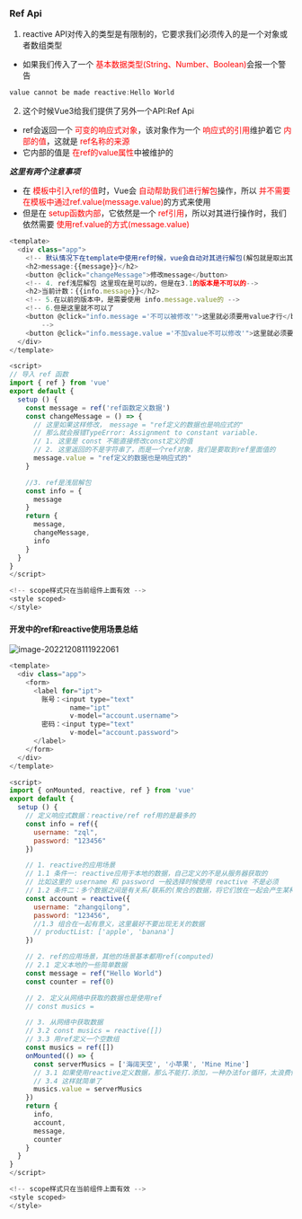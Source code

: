 ### Ref Api
1. reactive API对传入的类型是有限制的，它要求我们必须传入的是一个对象或者数组类型
- 如果我们传入了一个 <font color="red">基本数据类型(String、Number、Boolean)</font>会报一个警告
```javascript
value cannot be made reactive:Hello World
```
2. 这个时候Vue3给我们提供了另外一个API:Ref Api
- ref会返回一个 <font color="red">可变的响应式对象</font>，该对象作为一个 <font color="red">响应式的引用</font>维护着它 <font color="red">内部的值</font>，这就是 <font color="red">ref名称的来源</font>
- 它内部的值是 <font color="red">在ref的value属性</font>中被维护的

***这里有两个注意事项***
- 在 <font color="red">模板中引入ref的值</font>时，Vue会 <font color="red">自动帮助我们进行解包</font>操作，所以 <font color="red">并不需要在模板中通过ref.value(message.value)</font>的方式来使用
- 但是在 <font color="red">setup函数内部</font>，它依然是一个 <font color="red">ref引用</font>，所以对其进行操作时，我们依然需要 <font color="red">使用ref.value的方式(message.value)</font>
```javascript
<template>
  <div class="app">
    <!-- 默认情况下在template中使用ref时候，vue会自动对其进行解包(解包就是取出其中的value) -->
    <h2>message:{{message}}</h2>
    <button @click="changeMessage">修改message</button>
    <!-- 4. ref浅层解包 这里现在是可以的，但是在3.1的版本是不可以的-->
    <h2>当前计数：{{info.message}}</h2>
    <!-- 5.在以前的版本中，是需要使用 info.message.value的 -->
    <!-- 6.但是这里就不可以了 
    <button @click="info.message ='不可以被修改'">这里就必须要用value才行</button>
		-->
    <button @click="info.message.value ='不加value不可以修改'">这里就必须要用value才行</button>
  </div>
</template>

<script>
// 导入 ref 函数
import { ref } from 'vue'
export default {
  setup () {
    const message = ref('ref函数定义数据')
    const changeMessage = () => {
      // 这里如果这样修改， message = "ref定义的数据也是响应式的"
      // 那么就会报错TypeError: Assignment to constant variable.
      // 1. 这里是 const 不能直接修改const定义的值
      // 2. 这里返回的不是字符串了，而是一个ref对象，我们是要取到ref里面值的
      message.value = "ref定义的数据也是响应式的"
    }

    //3. ref是浅层解包
    const info = {
      message
    }
    return {
      message,
      changeMessage,
      info
    }
  }
}
</script>

<!-- scope样式只在当前组件上面有效 -->
<style scoped>
</style>
```
#### 开发中的ref和reactive使用场景总结

![image-20221208111922061](D:%5Cworkspace%5CQiLongZhang%5CVue%5CQ7Long%5CVue3%5C%E7%AC%94%E8%AE%B0%5C26_Composition%20API%5C02_ref%20API.assets%5Cimage-20221208111922061.png)

```javascript
<template>
  <div class="app">
    <form>
      <label for="ipt">
        账号：<input type="text"
               name="ipt"
               v-model="account.username">
        密码：<input type="text"
               v-model="account.password">
      </label>
    </form>
  </div>
</template>

<script>
import { onMounted, reactive, ref } from 'vue'
export default {
  setup () {
    // 定义响应式数据：reactive/ref ref用的是最多的
    const info = ref({
      username: "zql",
      password: "123456"
    })

    // 1. reactive的应用场景
    // 1.1 条件一: reactive应用于本地的数据，自己定义的不是从服务器获取的
    // 比如这里的 username 和 password 一般选择时候使用 reactive 不是必须
    // 1.2 条件二：多个数据之间是有关系/联系的(聚合的数据，将它们放在一起会产生某种意义)
    const account = reactive({
      username: "zhangqilong",
      password: "123456",
      //1.3 组合在一起有意义，这里最好不要出现无关的数据
      // productList: ['apple', 'banana']
    })

    // 2. ref的应用场景，其他的场景基本都用ref(computed)
    // 2.1 定义本地的一些简单数据
    const message = ref("Hello World")
    const counter = ref(0)

    // 2. 定义从网络中获取的数据也是使用ref
    // const musics =

    // 3. 从网络中获取数据
    // 3.2 const musics = reactive([])
    // 3.3 用ref定义一个空数组
    const musics = ref([])
    onMounted(() => {
      const serverMusics = ['海阔天空', '小苹果', 'Mine Mine']
      // 3.1 如果使用reactive定义数据，那么不能打.添加，一种办法for循环，太浪费性能了
      // 3.4 这样就简单了
      musics.value = serverMusics
    })
    return {
      info,
      account,
      message,
      counter
    }
  }
}
</script>

<!-- scope样式只在当前组件上面有效 -->
<style scoped>
</style>
```